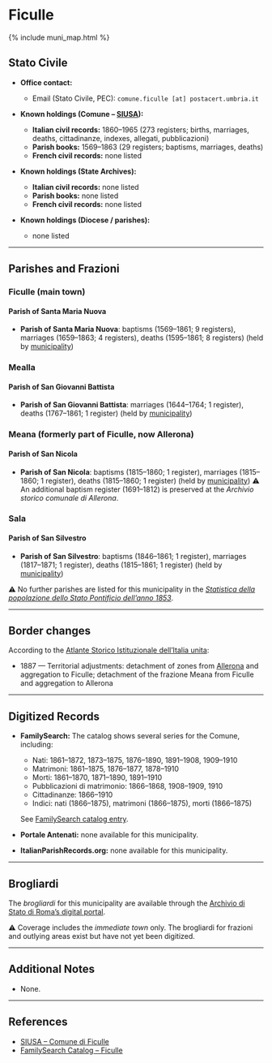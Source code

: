 # Ficulle

{% include muni_map.html %}

## Stato Civile

* **Office contact:**

  * Email (Stato Civile, PEC): `comune.ficulle [at] postacert.umbria.it`

* **Known holdings (Comune – [SIUSA](https://siusa-archivi.cultura.gov.it/cgi-bin/siusa/pagina.pl?TipoPag=comparc&Chiave=320251)):**

  * **Italian civil records:** 1860–1965 (273 registers; births, marriages, deaths, cittadinanze, indexes, allegati, pubblicazioni)
  * **Parish books:** 1569–1863 (29 registers; baptisms, marriages, deaths)
  * **French civil records:** none listed

* **Known holdings (State Archives):**

  * **Italian civil records:** none listed
  * **Parish books:** none listed
  * **French civil records:** none listed

* **Known holdings (Diocese / parishes):**

  * none listed

---

## Parishes and Frazioni

### Ficulle (main town)

#### Parish of Santa Maria Nuova

* **Parish of Santa Maria Nuova**: baptisms (1569–1861; 9 registers), marriages (1659–1863; 4 registers), deaths (1595–1861; 8 registers) (held by [municipality](https://siusa-archivi.cultura.gov.it/cgi-bin/siusa/pagina.pl?TipoPag=comparc&Chiave=320251))

### Mealla

#### Parish of San Giovanni Battista

* **Parish of San Giovanni Battista**: marriages (1644–1764; 1 register), deaths (1767–1861; 1 register) (held by [municipality](https://siusa-archivi.cultura.gov.it/cgi-bin/siusa/pagina.pl?TipoPag=comparc&Chiave=320251))

### Meana (formerly part of Ficulle, now Allerona)

#### Parish of San Nicola

* **Parish of San Nicola**: baptisms (1815–1860; 1 register), marriages (1815–1860; 1 register), deaths (1815–1860; 1 register) (held by [municipality](https://siusa-archivi.cultura.gov.it/cgi-bin/siusa/pagina.pl?TipoPag=comparc&Chiave=320251))
  ⚠️ An additional baptism register (1691–1812) is preserved at the *Archivio storico comunale di Allerona*.

### Sala

#### Parish of San Silvestro

* **Parish of San Silvestro**: baptisms (1846–1861; 1 register), marriages (1817–1871; 1 register), deaths (1815–1861; 1 register) (held by [municipality](https://siusa-archivi.cultura.gov.it/cgi-bin/siusa/pagina.pl?TipoPag=comparc&Chiave=320251))

⚠️ No further parishes are listed for this municipality in the *[Statistica della popolazione dello Stato Pontificio dell’anno 1853](https://www.google.it/books/edition/Statistics_della_popolazione_dello_Stato/v6dCAQAAMAAJ)*.

---

## Border changes

According to the [Atlante Storico Istituzionale dell’Italia unita](http://dati.san.beniculturali.it/asi/local/detail.html?UA05142):

* 1887 — Territorial adjustments: detachment of zones from [Allerona](allerona.md) and aggregation to Ficulle; detachment of the frazione Meana from Ficulle and aggregation to Allerona

---

## Digitized Records

* **FamilySearch:** The catalog shows several series for the Comune, including:

  * Nati: 1861–1872, 1873–1875, 1876–1890, 1891–1908, 1909–1910
  * Matrimoni: 1861–1875, 1876–1877, 1878–1910
  * Morti: 1861–1870, 1871–1890, 1891–1910
  * Pubblicazioni di matrimonio: 1866–1868, 1908–1909, 1910
  * Cittadinanze: 1866–1910
  * Indici: nati (1866–1875), matrimoni (1866–1875), morti (1866–1875)

  See [FamilySearch catalog entry](https://www.familysearch.org/en/search/catalog/652687).

* **Portale Antenati:** none available for this municipality.

* **ItalianParishRecords.org:** none available for this municipality.

---

## Brogliardi

The *brogliardi* for this municipality are available through the [Archivio di Stato di Roma’s digital portal](https://imagoarchiviodistatoroma.cultura.gov.it/Gregoriano/s_brogliardi.php?Provincia=Viterbo&Denominazione=Ficulle).

⚠️ Coverage includes the *immediate town* only. The brogliardi for frazioni and outlying areas exist but have not yet been digitized.

---

## Additional Notes

* None.

---

## References

* [SIUSA – Comune di Ficulle](https://siusa-archivi.cultura.gov.it/cgi-bin/siusa/pagina.pl?TipoPag=comparc&Chiave=320251)
* [FamilySearch Catalog – Ficulle](https://www.familysearch.org/en/search/catalog/652687)
